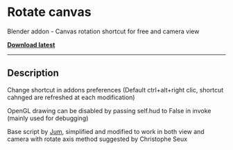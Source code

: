 # Rotate canvas
Blender addon - Canvas rotation shortcut for free and camera view

**[Download latest](https://github.com/Pullusb/rotate_canvas/archive/master.zip)**

---  

## Description

  
Change shortcut in addons preferences (Default ctrl+alt+right clic, shortcut cahnged are refreshed at each modification)

OpenGL drawing can be disabled by passing self.hud to False in invoke (mainly used for debugging)

Base script by [Jum](https://blender.stackexchange.com/questions/136183/rotating-camera-view-in-grease-pencil-draw-mode-in-blender-2-8), simplified and modified to work in both view and camera with rotate axis method suggested by Christophe Seux


<!-- ---

## Changelog: -->